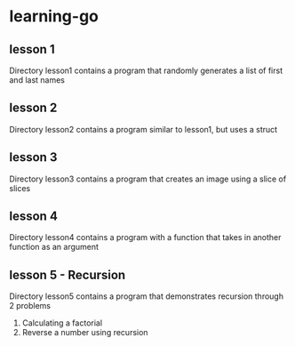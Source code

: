# learning-go

## lesson 1
Directory lesson1 contains a program that randomly generates a list of first and last names
## lesson 2
Directory lesson2 contains a program similar to lesson1, but uses a struct 
## lesson 3
Directory lesson3 contains a program that creates an image using a slice of slices
## lesson 4
Directory lesson4 contains a program with a function that takes in another function as an argument
## lesson 5 - Recursion
   Directory lesson5 contains a program that demonstrates recursion through 2 problems
   1. Calculating a factorial
   2. Reverse a number using recursion
